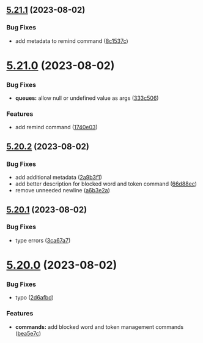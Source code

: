 ## [5.21.1](https://github.com/onesoft-sudo/sudobot/compare/v5.21.0...v5.21.1) (2023-08-02)


### Bug Fixes

* add metadata to remind command ([8c1537c](https://github.com/onesoft-sudo/sudobot/commit/8c1537c27cfe69e75b20eac61bc1a5940754d825))



# [5.21.0](https://github.com/onesoft-sudo/sudobot/compare/v5.20.2...v5.21.0) (2023-08-02)


### Bug Fixes

* **queues:** allow null or undefined value as args ([333c506](https://github.com/onesoft-sudo/sudobot/commit/333c5067d5cab46b81dd77ebd6db726575e2111e))


### Features

* add remind command ([1740e03](https://github.com/onesoft-sudo/sudobot/commit/1740e03f2eb4b34161efeeb0e5693b7a6510e384))



## [5.20.2](https://github.com/onesoft-sudo/sudobot/compare/v5.20.1...v5.20.2) (2023-08-02)


### Bug Fixes

* add additional metadata ([2a9b3f1](https://github.com/onesoft-sudo/sudobot/commit/2a9b3f1146f56bd17a81d585f2639e857459edcc))
* add better description for blocked word and token command ([66d88ec](https://github.com/onesoft-sudo/sudobot/commit/66d88ecc2949350a6e157b528b23266812a6ef3f))
* remove unneeded newline ([a6b3e2a](https://github.com/onesoft-sudo/sudobot/commit/a6b3e2a4e7f37dd1b2d24f9e77116fd1af68e426))



## [5.20.1](https://github.com/onesoft-sudo/sudobot/compare/v5.20.0...v5.20.1) (2023-08-02)


### Bug Fixes

* type errors ([3ca67a7](https://github.com/onesoft-sudo/sudobot/commit/3ca67a7e9b2a07fe05dc5d9a29a655a019a80349))



# [5.20.0](https://github.com/onesoft-sudo/sudobot/compare/v5.19.3...v5.20.0) (2023-08-02)


### Bug Fixes

* typo ([2d6afbd](https://github.com/onesoft-sudo/sudobot/commit/2d6afbd3436b255d5924a71059604873c8cb3bb4))


### Features

* **commands:** add blocked word and token management commands ([bea5e7c](https://github.com/onesoft-sudo/sudobot/commit/bea5e7cb35748e91822f9654794b1d9e4044dfec))




